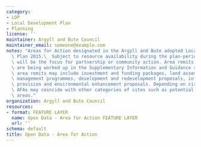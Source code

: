 ```yaml
---
category:
- LDP
- Local Development Plan
- Planning
license: ''
maintainer: Argyll and Bute Council
maintainer_email: someone@example.com
notes: "Areas for Action designated in the Argyll and Bute adopted Local Development\
  \ Plan 2015.\_ Subject to resource availability during the plan-period, these areas\
  \ will be the focus for partnership or community action. Area remits for these AFAs\
  \ are being worked up in the Supplementary Information and Guidance report; these\
  \ area remits may include investment and funding packages, land assembly and asset\
  \ management programmes, development and redevelopment proposals, infrastructure\
  \ provision and environmental enhancement proposals. Depending on circumstances,\
  \ AFAs may coincide with other categories of sites such as potential development\
  \ areas."
organization: Argyll and Bute Council
resources:
- format: FEATURE LAYER
  name: Open Data - Area for Action FEATURE LAYER
  url: ''
schema: default
title: Open Data - Area for Action
---
```

